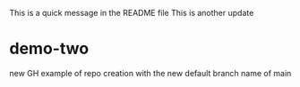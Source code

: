 This is a quick message in the README file
This is another update
# demo-two
new GH example of repo creation with the new default branch name of main
